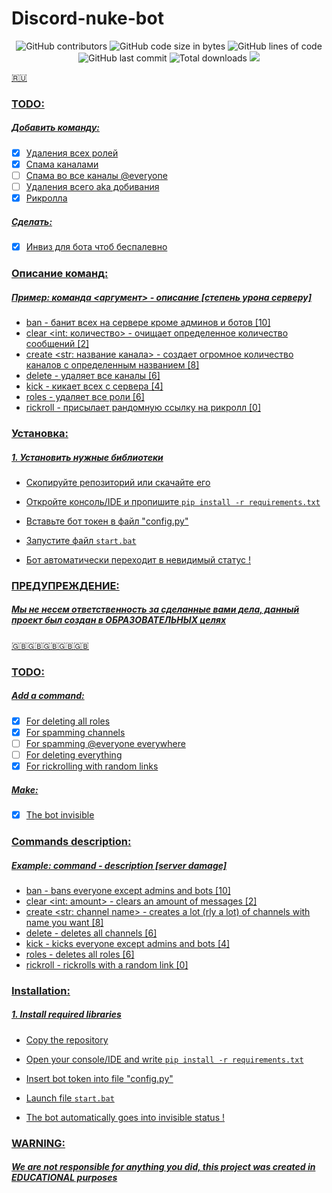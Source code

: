 # Discord-nuke-bot

<div align="center">
  <img src="https://img.shields.io/github/contributors/CatsAreGood1337/Discord-nuke-bot" alt="GitHub contributors"/> <img src="https://img.shields.io/github/languages/code-size/CatsAreGood1337/Discord-nuke-bot" alt="GitHub code size in bytes"/> <img src="https://tokei.rs/b1/github/CatsAreGood1337/Discord-nuke-bot" alt="GitHub lines of code"/> <img src="https://img.shields.io/github/last-commit/CatsAreGood1337/Discord-nuke-bot" alt="GitHub last commit"/> <img src="https://img.shields.io/github/downloads/CatsAreGood1337/Discord-nuke-bot/total?style=flat-square" alt="Total downloads"> <a href="https://www.codefactor.io/repository/github/CatsAreGood1337/Discord-nuke-bot"><img src="https://www.codefactor.io/repository/github/CatsAreGood1337/Discord-nuke-bot/badge">
</div>

:ru:

### TODO: 
##### Добавить команду:
- [x] Удаления всех ролей
- [x] Спама каналами
- [ ] Спама во все каналы @everyone
- [ ] Удаления всего aka добивания
- [x] Рикролла
##### Сделать:
- [x] Инвиз для бота чтоб беспалевно

### Описание команд:
##### Пример: команда <аргумент> - описание [степень урона серверу]
- ban - банит всех на сервере кроме админов и ботов [10]
- clear <int: количество> - очищает определенное количество сообщений [2]
- create <str: название канала> - создает огромное количество каналов с определенным названием [8]
- delete - удаляет все каналы [6]
- kick - кикает всех с сервера [4]
- roles - удаляет все роли [6]
- rickroll - присылает рандомную ссылку на рикролл [0]

### Установка:
##### 1. Установить нужные библиотеки
- Скопируйте репозиторий или скачайте его 
- Откройте консоль/IDE и пропишите `pip install -r requirements.txt`
- Вставьте бот токен в файл "config.py"
- Запустите файл `start.bat`

- Бот автоматически переходит в невидимый статус !

### ПРЕДУПРЕЖДЕНИЕ:
##### Мы не несем ответственность за сделанные вами дела, данный проект был создан в _*ОБРАЗОВАТЕЛЬНЫХ*_ целях

:uk::uk::uk::uk::uk:


### TODO: 
##### Add a command:
- [x] For deleting all roles
- [x] For spamming channels
- [ ] For spamming @everyone everywhere
- [ ] For deleting everything
- [x] For rickrolling with random links
##### Make:
- [x] The bot invisible

### Commands description:
##### Example: command <argument> - description [server damage]
- ban - bans everyone except admins and bots [10]
- clear <int: amount> - clears an amount of messages [2]
- create <str: channel name> - creates a lot (rly a lot) of channels with name you want [8]
- delete - deletes all channels [6]
- kick - kicks everyone except admins and bots [4]
- roles - deletes all roles [6]
- rickroll - rickrolls with a random link [0]
### Installation:
##### 1. Install required libraries
- Copy the repository 
- Open your console/IDE and write `pip install -r requirements.txt`
- Insert bot token into file "config.py"
- Launch file `start.bat`

- The bot automatically goes into invisible status !

### WARNING:
##### We are not responsible for anything you did, this project was created in _*EDUCATIONAL*_ purposes
